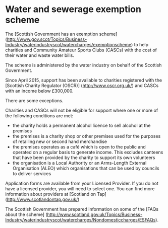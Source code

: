 # Water and sewerage exemption scheme

The [Scottish Government has an exemption scheme] (http://www.gov.scot/Topics/Business-Industry/waterindustryscot/watercharges/exemptionscheme) to help charities and Community Amateur Sports Clubs (CASCs) with the cost of their water and waste water bills.  

The scheme is administered by the water industry on behalf of the Scottish Government.

Since April 2015, support has been available to charities registered with the [Scottish Charity Regulator (OSCR)] (http://www.oscr.org.uk/) and CASCs with an income below £300,000.  

There are some exceptions. 

Charities and CASCs will not be eligible for support where one or more of the following conditions are met:

* the charity holds a permanent alcohol licence to sell alcohol at the premises
* the premises is a charity shop or other premises used for the purposes of retailing new or second hand merchandise
* the premises operates as a café which is open to the public and operated on a regular basis to generate income. This excludes canteens that have been provided by the charity to support its own volunteers
* the organisation is a Local Authority or an Arms-Length External Organisation (ALEO) which organisations that can be used by councils to deliver services

Application forms are available from your Licensed Provider.  If you do not have a licensed provider, you will need to select one. You can find more information about providers at [Scotland on Tap] (http://www.scotlandontap.gov.uk/)

The Scottish Government has prepared information on some of the [FAQs about the scheme] (http://www.scotland.gov.uk/Topics/Business-Industry/waterindustryscot/watercharges/Nondomesticcharges/ESFAQs).
